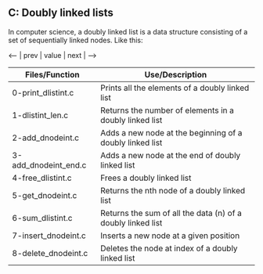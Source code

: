 ## C: Doubly linked lists

In computer science, a doubly linked list is a data structure consisting of a set of sequentially linked nodes.
Like this:

<-- | prev | value | next | -->

| Files/Function        | Use/Description                                               |
| ----------------------| ------------------------------------------------------------- |
| 0-print_dlistint.c    | Prints all the elements of a doubly linked list               |
| 1-dlistint_len.c      | Returns the number of elements in a doubly linked list        |
| 2-add_dnodeint.c      | Adds a new node at the beginning of a doubly linked list      |
| 3-add_dnodeint_end.c  | Adds a new node at the end of doubly linked list              |
| 4-free_dlistint.c     | Frees a doubly linked list                                    |
| 5-get_dnodeint.c      | Returns the nth node of a doubly linked list                  |
| 6-sum_dlistint.c      | Returns the sum of all the data (n) of a doubly linked list   |
| 7-insert_dnodeint.c   | Inserts a new node at a given position                        |
| 8-delete_dnodeint.c   | Deletes the node at index of a doubly linked list             |
